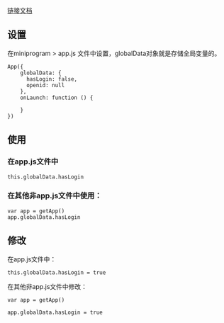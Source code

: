[链接文档](https://www.cnblogs.com/yuanyiming/p/11575935.html)

## 设置

在miniprogram > app.js 文件中设置，globalData对象就是存储全局变量的。

```
App({
    globalData: {
      hasLogin: false,
      openid: null
    },
    onLaunch: function () {
      
    }
}) 
```

## 使用

### 在app.js文件中

```
this.globalData.hasLogin
```

### 在其他非app.js文件中使用：

```
var app = getApp()
app.globalData.hasLogin 
```

## 修改

在app.js文件中：

```
this.globalData.hasLogin = true 
```

在其他非app.js文件中修改：

```
var app = getApp()

app.globalData.hasLogin = true
```